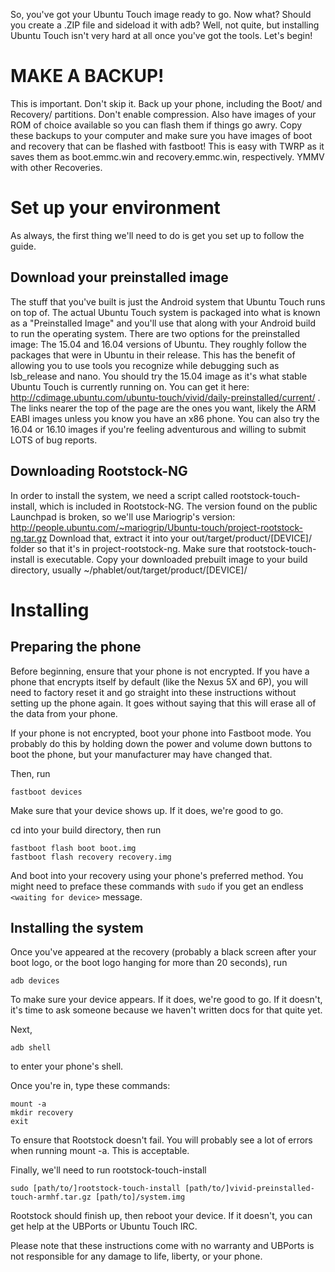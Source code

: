 So, you've got your Ubuntu Touch image ready to go. Now what? Should you create a .ZIP file and sideload it with adb? Well, not quite, but installing Ubuntu Touch isn't very hard at all once you've got the tools. Let's begin!


# MAKE A BACKUP!
This is important. Don't skip it. Back up your phone, including the Boot/ and Recovery/ partitions. Don't enable compression. Also have images of your ROM of choice available so you can flash them if things go awry. Copy these backups to your computer and make sure you have images of boot and recovery that can be flashed with fastboot! This is easy with TWRP as it saves them as boot.emmc.win and recovery.emmc.win, respectively. YMMV with other Recoveries.

# Set up your environment

As always, the first thing we'll need to do is get you set up to follow the guide.

## Download your preinstalled image
The stuff that you've built is just the Android system that Ubuntu Touch runs on top of. The actual Ubuntu Touch system is packaged into what is known as a "Preinstalled Image" and you'll use that along with your Android build to run the operating system.
There are two options for the preinstalled image: The 15.04 and 16.04 versions of Ubuntu. They roughly follow the packages that were in Ubuntu in their release. This has the benefit of allowing you to use tools you recognize while debugging such as lsb_release and nano. 
You should try the 15.04 image as it's what stable Ubuntu Touch is currently running on. You can get it here: <http://cdimage.ubuntu.com/ubuntu-touch/vivid/daily-preinstalled/current/> . The links nearer the top of the page are the ones you want, likely the ARM EABI images unless you know you have an x86 phone.
You can also try the 16.04 or 16.10 images if you're feeling adventurous and willing to submit LOTS of bug reports.

## Downloading Rootstock-NG
In order to install the system, we need a script called rootstock-touch-install, which is included in Rootstock-NG. The version found on the public Launchpad is broken, so we'll use Mariogrip's version: <http://people.ubuntu.com/~mariogrip/Ubuntu-touch/project-rootstock-ng.tar.gz>
Download that, extract it into your out/target/product/[DEVICE]/ folder so that it's in project-rootstock-ng. Make sure that rootstock-touch-install is executable.
Copy your downloaded prebuilt image to your build directory, usually ~/phablet/out/target/product/[DEVICE]/

# Installing


## Preparing the phone
Before beginning, ensure that your phone is not encrypted. If you have a phone that encrypts itself by default (like the Nexus 5X and 6P), you will need to factory reset it and go straight into these instructions without setting up the phone again. It goes without saying that this will erase all of the data from your phone.

If your phone is not encrypted, boot your phone into Fastboot mode. You probably do this by holding down the power and volume down buttons to boot the phone, but your manufacturer may have changed that.

Then, run 
```
fastboot devices
```
Make sure that your device shows up. If it does, we're good to go.

cd into your build directory, then run
```	
fastboot flash boot boot.img
fastboot flash recovery recovery.img
```
And boot into your recovery using your phone's preferred method. You might need to preface these commands with `sudo` if you get an endless `<waiting for device>` message.

## Installing the system

Once you've appeared at the recovery (probably a black screen after your boot logo, or the boot logo hanging for more than 20 seconds), run 
```
adb devices
```
To make sure your device appears. If it does, we're good to go. If it doesn't, it's time to ask someone because we haven't written docs for that quite yet.

Next,
```
adb shell
```
to enter your phone's shell.

Once you're in, type these commands:
```
mount -a
mkdir recovery
exit
```

To ensure that Rootstock doesn't fail. You will probably see a lot of errors when running mount -a. This is acceptable.

Finally, we'll need to run rootstock-touch-install

```
sudo [path/to/]rootstock-touch-install [path/to/]vivid-preinstalled-touch-armhf.tar.gz [path/to]/system.img 
```

Rootstock should finish up, then reboot your device. If it doesn't, you can get help at the UBPorts or Ubuntu Touch IRC.



Please note that these instructions come with no warranty and UBPorts is not responsible for any damage to life, liberty, or your phone.